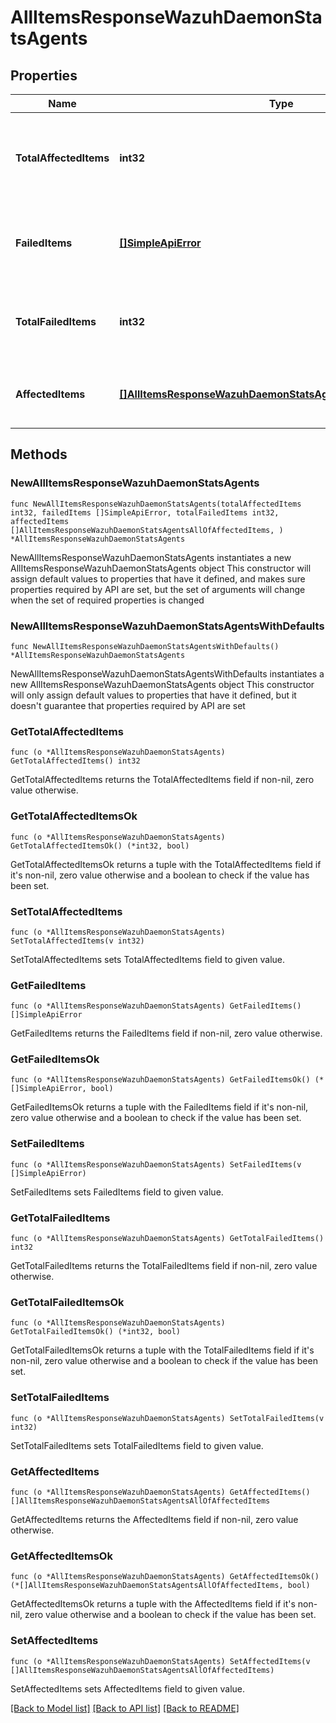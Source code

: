 # AllItemsResponseWazuhDaemonStatsAgents

## Properties

Name | Type | Description | Notes
------------ | ------------- | ------------- | -------------
**TotalAffectedItems** | **int32** | Number of items that have successfully applied the requested operation | 
**FailedItems** | [**[]SimpleApiError**](SimpleApiError.md) | List of items that have failed applying the requested operation | 
**TotalFailedItems** | **int32** | Number of items that have failed applying the requested operation | 
**AffectedItems** | [**[]AllItemsResponseWazuhDaemonStatsAgentsAllOfAffectedItems**](AllItemsResponseWazuhDaemonStatsAgentsAllOfAffectedItems.md) | Items that successfully applied the API call action | 

## Methods

### NewAllItemsResponseWazuhDaemonStatsAgents

`func NewAllItemsResponseWazuhDaemonStatsAgents(totalAffectedItems int32, failedItems []SimpleApiError, totalFailedItems int32, affectedItems []AllItemsResponseWazuhDaemonStatsAgentsAllOfAffectedItems, ) *AllItemsResponseWazuhDaemonStatsAgents`

NewAllItemsResponseWazuhDaemonStatsAgents instantiates a new AllItemsResponseWazuhDaemonStatsAgents object
This constructor will assign default values to properties that have it defined,
and makes sure properties required by API are set, but the set of arguments
will change when the set of required properties is changed

### NewAllItemsResponseWazuhDaemonStatsAgentsWithDefaults

`func NewAllItemsResponseWazuhDaemonStatsAgentsWithDefaults() *AllItemsResponseWazuhDaemonStatsAgents`

NewAllItemsResponseWazuhDaemonStatsAgentsWithDefaults instantiates a new AllItemsResponseWazuhDaemonStatsAgents object
This constructor will only assign default values to properties that have it defined,
but it doesn't guarantee that properties required by API are set

### GetTotalAffectedItems

`func (o *AllItemsResponseWazuhDaemonStatsAgents) GetTotalAffectedItems() int32`

GetTotalAffectedItems returns the TotalAffectedItems field if non-nil, zero value otherwise.

### GetTotalAffectedItemsOk

`func (o *AllItemsResponseWazuhDaemonStatsAgents) GetTotalAffectedItemsOk() (*int32, bool)`

GetTotalAffectedItemsOk returns a tuple with the TotalAffectedItems field if it's non-nil, zero value otherwise
and a boolean to check if the value has been set.

### SetTotalAffectedItems

`func (o *AllItemsResponseWazuhDaemonStatsAgents) SetTotalAffectedItems(v int32)`

SetTotalAffectedItems sets TotalAffectedItems field to given value.


### GetFailedItems

`func (o *AllItemsResponseWazuhDaemonStatsAgents) GetFailedItems() []SimpleApiError`

GetFailedItems returns the FailedItems field if non-nil, zero value otherwise.

### GetFailedItemsOk

`func (o *AllItemsResponseWazuhDaemonStatsAgents) GetFailedItemsOk() (*[]SimpleApiError, bool)`

GetFailedItemsOk returns a tuple with the FailedItems field if it's non-nil, zero value otherwise
and a boolean to check if the value has been set.

### SetFailedItems

`func (o *AllItemsResponseWazuhDaemonStatsAgents) SetFailedItems(v []SimpleApiError)`

SetFailedItems sets FailedItems field to given value.


### GetTotalFailedItems

`func (o *AllItemsResponseWazuhDaemonStatsAgents) GetTotalFailedItems() int32`

GetTotalFailedItems returns the TotalFailedItems field if non-nil, zero value otherwise.

### GetTotalFailedItemsOk

`func (o *AllItemsResponseWazuhDaemonStatsAgents) GetTotalFailedItemsOk() (*int32, bool)`

GetTotalFailedItemsOk returns a tuple with the TotalFailedItems field if it's non-nil, zero value otherwise
and a boolean to check if the value has been set.

### SetTotalFailedItems

`func (o *AllItemsResponseWazuhDaemonStatsAgents) SetTotalFailedItems(v int32)`

SetTotalFailedItems sets TotalFailedItems field to given value.


### GetAffectedItems

`func (o *AllItemsResponseWazuhDaemonStatsAgents) GetAffectedItems() []AllItemsResponseWazuhDaemonStatsAgentsAllOfAffectedItems`

GetAffectedItems returns the AffectedItems field if non-nil, zero value otherwise.

### GetAffectedItemsOk

`func (o *AllItemsResponseWazuhDaemonStatsAgents) GetAffectedItemsOk() (*[]AllItemsResponseWazuhDaemonStatsAgentsAllOfAffectedItems, bool)`

GetAffectedItemsOk returns a tuple with the AffectedItems field if it's non-nil, zero value otherwise
and a boolean to check if the value has been set.

### SetAffectedItems

`func (o *AllItemsResponseWazuhDaemonStatsAgents) SetAffectedItems(v []AllItemsResponseWazuhDaemonStatsAgentsAllOfAffectedItems)`

SetAffectedItems sets AffectedItems field to given value.



[[Back to Model list]](../README.md#documentation-for-models) [[Back to API list]](../README.md#documentation-for-api-endpoints) [[Back to README]](../README.md)


